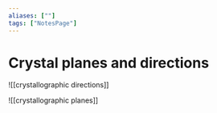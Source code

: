 ```yaml
---
aliases: [""]
tags: ["NotesPage"]
---
```


# Crystal planes and directions

![[crystallographic directions]]

![[crystallographic planes]]
